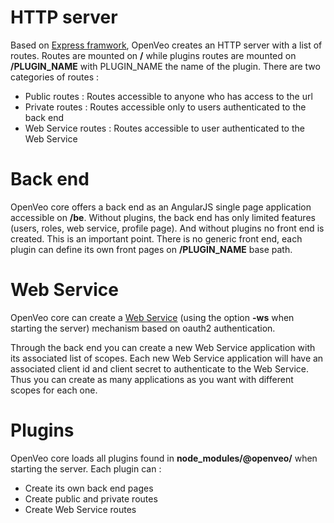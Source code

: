 # HTTP server

Based on [Express framwork](https://www.npmjs.com/package/express), OpenVeo creates an HTTP server with a list of routes.
Routes are mounted on **/** while plugins routes are mounted on **/PLUGIN_NAME** with PLUGIN_NAME the name of the plugin.
There are two categories of routes :

- Public routes : Routes accessible to anyone who has access to the url
- Private routes : Routes accessible only to users authenticated to the back end
- Web Service routes : Routes accessible to user authenticated to the Web Service

# Back end

OpenVeo core offers a back end as an AngularJS single page application accessible on **/be**. Without plugins, the back end has only limited features (users, roles, web service, profile page). And without plugins no front end is created. This is an important point. There is no generic front end, each plugin can define its own front pages on **/PLUGIN_NAME** base path.

# Web Service

OpenVeo core can create a [Web Service](/web-service) (using the option **-ws** when starting the server) mechanism based on oauth2 authentication.

Through the back end you can create a new Web Service application with its associated list of scopes. Each new Web Service application will have an associated client id and client secret to authenticate to the Web Service. Thus you can create as many applications as you want with different scopes for each one.

# Plugins

OpenVeo core loads all plugins found in **node_modules/@openveo/** when starting the server. Each plugin can :

- Create its own back end pages
- Create public and private routes
- Create Web Service routes